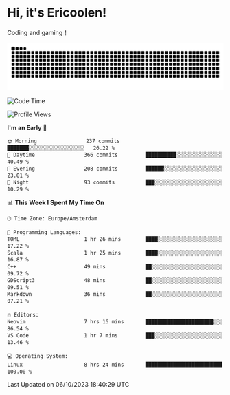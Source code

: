 # Hi, it's Ericoolen!
Coding and gaming！

<picture>
  <source media="(prefers-color-scheme: dark)" srcset="https://raw.githubusercontent.com/Eric-Song-Nop/Eric-Song-Nop/output/github-contribution-grid-snake-dark.svg">
  <source media="(prefers-color-scheme: light)" srcset="https://raw.githubusercontent.com/Eric-Song-Nop/Eric-Song-Nop/output/github-contribution-grid-snake.svg">
  <img alt="github contribution grid snake animation" src="https://raw.githubusercontent.com/Eric-Song-Nop/Eric-Song-Nop/output/github-contribution-grid-snake.svg">
</picture>

<!--START_SECTION:waka-->
![Code Time](http://img.shields.io/badge/Code%20Time-1%2C029%20hrs%206%20mins-blue)

![Profile Views](http://img.shields.io/badge/Profile%20Views-2-blue)

**I'm an Early 🐤** 

```text
🌞 Morning                237 commits         ███████░░░░░░░░░░░░░░░░░░   26.22 % 
🌆 Daytime                366 commits         ██████████░░░░░░░░░░░░░░░   40.49 % 
🌃 Evening                208 commits         ██████░░░░░░░░░░░░░░░░░░░   23.01 % 
🌙 Night                  93 commits          ███░░░░░░░░░░░░░░░░░░░░░░   10.29 % 
```


📊 **This Week I Spent My Time On** 

```text
🕑︎ Time Zone: Europe/Amsterdam

💬 Programming Languages: 
TOML                     1 hr 26 mins        ████░░░░░░░░░░░░░░░░░░░░░   17.22 % 
Scala                    1 hr 25 mins        ████░░░░░░░░░░░░░░░░░░░░░   16.87 % 
C++                      49 mins             ██░░░░░░░░░░░░░░░░░░░░░░░   09.72 % 
GDScript3                48 mins             ██░░░░░░░░░░░░░░░░░░░░░░░   09.51 % 
Markdown                 36 mins             ██░░░░░░░░░░░░░░░░░░░░░░░   07.21 % 

🔥 Editors: 
Neovim                   7 hrs 16 mins       ██████████████████████░░░   86.54 % 
VS Code                  1 hr 7 mins         ███░░░░░░░░░░░░░░░░░░░░░░   13.46 % 

💻 Operating System: 
Linux                    8 hrs 24 mins       █████████████████████████   100.00 % 
```


 Last Updated on 06/10/2023 18:40:29 UTC
<!--END_SECTION:waka-->
